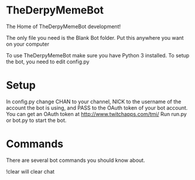 # TheDerpyMemeBot
The Home of TheDerpyMemeBot development!

The only file you need is the Blank Bot folder. Put this anywhere you want on your computer

To use TheDerpyMemeBot make sure you have Python 3 installed.
To setup the bot, you need to edit config.py

# Setup
In config.py change CHAN to your channel, NICK to the username of the account the bot is using, and PASS to the OAuth token of your bot account. You can get an OAuth token at http://www.twitchapps.com/tmi/
Run run.py or bot.py to start the bot.

# Commands

There are several bot commands you should know about.

!clear will clear chat

